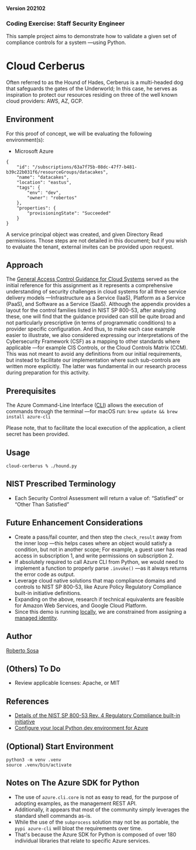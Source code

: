 #### Version 202102
### Coding Exercise: Staff Security Engineer

This sample project aims to demonstrate how to validate a given set of compliance controls for a system —using Python.

# Cloud Cerberus
Often referred to as the Hound of Hades, Cerberus is a multi-headed dog that safeguards the gates of the Underworld; In this case, he serves as inspiration to protect our resources residing on three of the well known cloud providers: AWS, AZ, GCP.

## Environment 
For this proof of concept, we will be evaluating the following environment(s):

- Microsoft Azure
```
{
    "id": "/subscriptions/63a7f75b-08dc-47f7-b481-b39c22b031f6/resourceGroups/datacakes",
    "name": "datacakes",
    "location": "eastus",
    "tags": {
        "env": "dev",
        "owner": "robertos"
    },
    "properties": {
        "provisioningState": "Succeeded"
    }
}
```

A service principal object was created, and given Directory Read permissions. Those steps are not detailed in this document; but if you wish to evaluate the tenant, external invites can be provided upon request.

## Approach
The [General Access Control Guidance for Cloud Systems](https://csrc.nist.gov/publications/detail/sp/800-210/final) served as the initial reference for this assignment as it represents a comprehensive understanding of security challenges in cloud systems for all three service delivery models —Infrastructure as a Service (IaaS), Platform as a Service (PaaS), and Software as a Service (SaaS). Although the appendix provides a layout for the control families listed in NIST SP 800-53, after analyzing these, one will find that the guidance provided can still be quite broad and not particularly prescriptive (in terms of programmatic conditions) to a provider specific configuration. And thus, to make each case example easier to illustrate, we also considered expressing our interpretations of the Cybersecurity Framework (CSF) as a mapping to other standards where applicable —for example CIS Controls, or the Cloud Controls Matrix (CCM). This was not meant to avoid any definitions from our initial requirements, but instead to facilitate our implementation where such sub-controls are written more explicitly. The latter was fundamental in our research process during preparation for this activity.

## Prerequisites
The Azure Command-Line Interface ([CLI](https://docs.microsoft.com/en-us/cli/azure/install-azure-cli)) allows the execution of commands through the terminal —for macOS run:
`brew update && brew install azure-cli`

Please note, that to facilitate the local execution of the application, a client secret has been provided.

## Usage
`cloud-cerberus % ./hound.py`

## NIST Prescribed Terminology
- Each Security Control Assessment will return a value of: “Satisfied” or “Other Than Satisfied”

## Future Enhancement Considerations
- Create a pass/fail counter, and then step the `check_result` away from the inner loop —this helps cases where an object would satisfy a condition, but not in another scope; For example, a guest user has read access in subscription 1, and write permissions on subscription 2.
- If absolutely required to call Azure CLI from Python, we would need to implement a function to properly parse `.invoke()` —as it always returns the error code as output.
- Leverage cloud native solutions that map compliance domains and controls to NIST SP 800-53, like Azure Policy Regulatory Compliance built-in initiative definitions.
- Expanding on the above, research if technical equivalents are feasible for Amazon Web Services, and Google Cloud Platform.
- Since this demo is running [locally](https://docs.microsoft.com/en-us/azure/developer/python/azure-sdk-authenticate#identity-when-running-the-app-locally), we are constrained from assigning a [managed identity](https://docs.microsoft.com/en-us/azure/active-directory/managed-identities-azure-resources/overview). 

## Author
[Roberto Sosa](https://github.com/SuperTonic09)

## (Others) To Do
- Review applicable licenses: Apache, or MIT

## References
- [Details of the NIST SP 800-53 Rev. 4 Regulatory Compliance built-in initiative](https://docs.microsoft.com/en-us/azure/governance/policy/samples/nist-sp-800-53-r4)
- [Configure your local Python dev environment for Azure](https://docs.microsoft.com/en-us/azure/developer/python/configure-local-development-environment?tabs=cmd)

## (Optional) Start Environment
```
python3 -m venv .venv 
source .venv/bin/activate
```
## Notes on The Azure SDK for Python
- The use of `azure.cli.core` is not as easy to read, for the purpose of adopting examples, as the management REST API.
- Additionally, it appears that most of the community simply leverages the standard shell commands as-is.
- While the use of the `subprocess` solution may not be as portable, the `pypi azure-cli` will bloat the requirements over time.
- That's because the Azure SDK for Python is composed of over 180 individual libraries that relate to specific Azure services.
